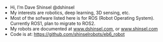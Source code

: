 - Hi, I’m Dave Shinsel  @dshinsel
- My interests are robotics, deep learning, 3D sensing, etc.
- Most of the sofware listed here is for ROS (Robot Operating System). Currently ROS1, plan to migrate to ROS2.
- My robots are documented at www.dshinsel.com, or www.shinsel.com
- Code is at: https://github.com/shinselrobots/eb6_robot
